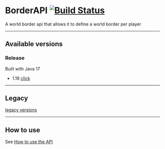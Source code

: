 # BorderAPI [![Build Status](https://travis-ci.org/yannicklamprecht/WorldBorderAPI.svg?branch=master)](https://travis-ci.org/yannicklamprecht/WorldBorderAPI)

A world border api that allows it to define a world border per player

---
## Available versions

### Release

Built with Java 17
- 1.18 [click](https://github.com/yannicklamprecht/WorldBorderAPI/releases/tag/1.180.0)



--- 

## Legacy
[legacy versions](legacy.md)

---

## How to use

See [How to use the API](how-to-use.md)
